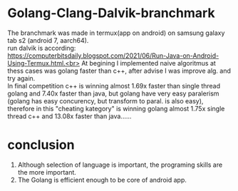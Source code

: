 # Golang-Clang-Dalvik-branchmark
The branchmark was made in termux(app on android) on samsung galaxy tab s2 (android 7, aarch64). <br> 
run dalvik is according: https://computerbitsdaily.blogspot.com/2021/06/Run-Java-on-Android-Using-Termux.html.<br>
At begining I implemented naive algoritmus at thess cases was golang faster than c++, after advise I was improve alg. and try again.<br> 
In final competition c++ is winning almost 1.69x  faster than single thread golang and 7.40x  faster than java, but golang have very easy paralerism (golang has easy concurency, but transform to paral. is also easy), therefore in this "cheating kategory" is winning golang almost 1.75x single thread c++ and 13.08x faster than java......<br>

# conclusion
1. Although selection of language is important, the programing skills are the more important. 
2. The Golang is efficient enough to be core of android app.

